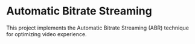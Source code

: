 # Automatic Bitrate Streaming

This project implements the Automatic Bitrate Streaming (ABR) technique for optimizing video experience.
